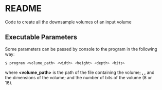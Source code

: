 # README #

Code to create all the downsample volumes of an input volume

## Executable Parameters #
Some parameters can be passed by console to the program in the following way: 

```sh
$ program <volume_path> <width> <height> <depth> <bits>
```

where **<volume_path>** is the path of the file containing the volume; **<width>, <height>,** and **<depth>** the dimensions of the volume; and **<bits>** the number of bits of the volume (8 or 16).

